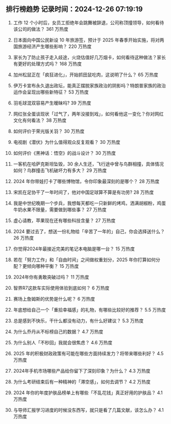 
## 排行榜趋势 记录时间：2024-12-26 07:19:19
  
  1. 工作 12 个小时后，女员工拒绝年会跳舞被辞退，公司称顶撞领导，如何看待该公司的做法？ 361 万热度
    
  2. 日本面向中国公民新设 10 年旅游签，预计于 2025 年春季开始实施，将对两国旅游经济产生哪些影响？ 220 万热度
    
  3. 家长为了防止孩子走入歧途，火烧估值好几万烟卡，如何看待这种做法？家长有更好的处理方式吗？ 168 万热度
    
  4. 加州松鼠正在「疯狂进化」，开始抓田鼠吃肉，这说明了什么？ 65 万热度
    
  5. 伊万卡宣布永久退出政坛，能真正摆脱家族政治的阴影吗？特朗普家族的政治运作会呈现出哪些新特征？ 53 万热度
    
  6. 羽毛球混双容易产生暧昧吗? 39 万热度
    
  7. 网红张全蛋谈现状「过气了，两年没接到戏」，如何看他这一变化？你对网红文化有何看法？ 38 万热度
    
  8. 如何评价于荣光版关羽？ 30 万热度
    
  9. 电视剧《潜伏》为什么值得观众反复观看？ 30 万热度
    
  10. 如何评价《黑神话：悟空》的战斗设计？ 30 万热度
    
  11. 一客机在哈萨克斯坦坠毁，30 余人生还，飞行途中曾与鸟群相撞，具体情况如何？鸟群撞击飞机破坏力有多大？ 29 万热度
    
  12. 2024 年你带娃打卡了哪些博物馆，令你印象最深刻的是哪个？ 28 万热度
    
  13. 宋凯在足协干了一年时间了，他对中国足球算不算是有功劳? 28 万热度
    
  14. 我是中世纪晚期一个步兵，我想每天都吃一只新鲜的烤鸡，洒满胡椒粉，鸡蛋牛奶水果不限量，需要做到哪些事？ 27 万热度
    
  15. 虚心请教，苹果现在还有哪些科技含量？ 27 万热度
    
  16. 2024 要过去了，想送一份礼物给「辛苦了一年的」自己，你会选择送什么？ 26 万热度
    
  17. 你觉得2024年最接近完美的笔记本电脑是哪一台？ 15 万热度
    
  18. 若在「努力工作」和「自由时间」之间做权重划分，2025 年你打算如何分配？更倾向哪种平衡？ 15 万热度
    
  19. 2024年你有勇敢突破过吗？ 11 万热度
    
  20. 智界R7这款车实际使用体验到底如何？ 6 万热度
    
  21. 赛场上詹姆斯的优势是什么呢？ 6 万热度
    
  22. 年底想给自己一个「重拾幸福感」的礼物，有哪些比较好的推荐？ 5.5 万热度
    
  23. 总是感到不快乐，干什么都没有动力，有什么好建议？ 5.3 万热度
    
  24. 为什么乔丹从不标榜自己的数据？ 4.7 万热度
    
  25. 为什么别人「不秒回」我就会很焦虑？ 4.6 万热度
    
  26. 2025 年的积极财政政策有可能在哪些方面持续发力？将带来哪些利好？ 4.5 万热度
    
  27. 2024年手机市场哪些产品给你留下了深刻印象？为什么？ 4.3 万热度
    
  28. 为什么考研结束后有一种精神的「滞空感」，如何去调节？ 4.2 万热度
    
  29. 2024 年你的年度护肤品榜单上有哪些「不乱花钱」真正好用的护肤品？ 4.1 万热度
    
  30. 与导师汇报学习进度的时候没东西写，就只是看了几篇文献，该怎么办？ 4.1 万热度
    